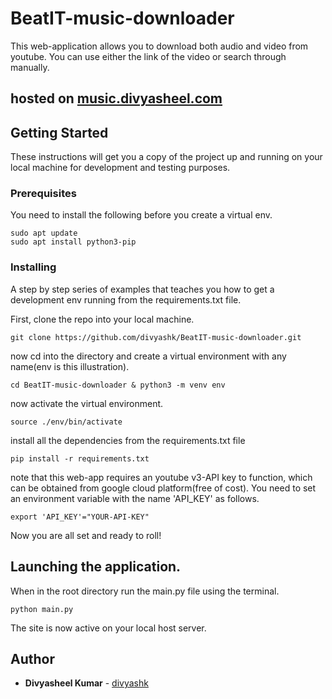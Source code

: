 # BeatIT-music-downloader

This web-application allows you to download both audio and video from youtube. You can use either the link of the video or search through manually.

## hosted on [music.divyasheel.com](http://music.divyasheel.com)



## Getting Started

These instructions will get you a copy of the project up and running on your local machine for development and testing purposes.
### Prerequisites

You need to install the following before you create a virtual env.


```
sudo apt update
sudo apt install python3-pip
```

### Installing

A step by step series of examples that teaches you how to get a development env running from the requirements.txt file.

First, clone the repo into your local machine.

```
git clone https://github.com/divyashk/BeatIT-music-downloader.git
```

now cd into the directory and create a virtual environment with any name(env is this illustration).

```
cd BeatIT-music-downloader & python3 -m venv env
```

now activate the virtual environment.

```
source ./env/bin/activate
```

install all the dependencies from the requirements.txt file

```
pip install -r requirements.txt
```
note that this web-app requires an youtube v3-API key to function, which can be obtained from google cloud platform(free of cost). You need to set an environment variable with the name 'API_KEY' as follows.

```
export 'API_KEY'="YOUR-API-KEY"
```
Now you are all set and ready to roll!
## Launching the application.

When in the root directory run the main.py file using the terminal.
```
python main.py
```
The site is now active on your local host server.


## Author

* **Divyasheel Kumar** - [divyashk](https://github.com/divyashk)

